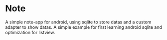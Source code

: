 # Note
A simple note-app for android, using sqlite to store datas and a custom adapter to show datas. A simple example for first learning 
android sqlite and optimization for listview.
